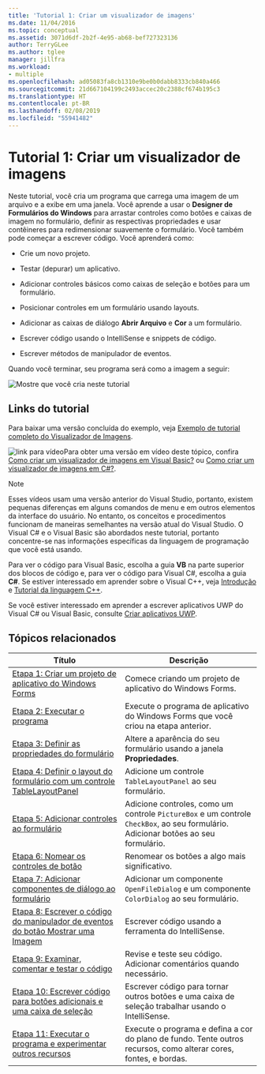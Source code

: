 ```yaml
---
title: 'Tutorial 1: Criar um visualizador de imagens'
ms.date: 11/04/2016
ms.topic: conceptual
ms.assetid: 3071d6df-2b2f-4e95-ab68-bef727323136
author: TerryGLee
ms.author: tglee
manager: jillfra
ms.workload:
- multiple
ms.openlocfilehash: ad05083fa8cb1310e9be0b0dabb8333cb840a466
ms.sourcegitcommit: 21d667104199c2493accec20c2388cf674b195c3
ms.translationtype: HT
ms.contentlocale: pt-BR
ms.lasthandoff: 02/08/2019
ms.locfileid: "55941482"
---
```

# <a name="tutorial-1-create-a-picture-viewer"></a>Tutorial 1: Criar um visualizador de imagens

Neste tutorial, você cria um programa que carrega uma imagem de um arquivo e a exibe em uma janela. Você aprende a usar o **Designer de Formulários do Windows** para arrastar controles como botões e caixas de imagem no formulário, definir as respectivas propriedades e usar contêineres para redimensionar suavemente o formulário. Você também pode começar a escrever código. Você aprenderá como:

-   Crie um novo projeto.

-   Testar (depurar) um aplicativo.

-   Adicionar controles básicos como caixas de seleção e botões para um formulário.

-   Posicionar controles em um formulário usando layouts.

-   Adicionar as caixas de diálogo **Abrir Arquivo** e **Cor** a um formulário.

-   Escrever código usando o IntelliSense e snippets de código.

-   Escrever métodos de manipulador de eventos.

Quando você terminar, seu programa será como a imagem a seguir:

![Mostre que você cria neste tutorial](../ide/media/express_pictureviewerdone.png)

## <a name="tutorial-links"></a>Links do tutorial

Para baixar uma versão concluída do exemplo, veja [Exemplo de tutorial completo do Visualizador de Imagens](https://code.msdn.microsoft.com/Complete-Picture-Viewer-7d91d3a8).

![link para vídeo](../data-tools/media/playvideo.gif)Para obter uma versão em vídeo deste tópico, confira [Como criar um visualizador de imagens em Visual Basic?](http://go.microsoft.com/fwlink/?LinkId=205207) ou [Como criar um visualizador de imagens em C#?](http://go.microsoft.com/fwlink/?LinkId=205198).

> [!NOTE]
> Esses vídeos usam uma versão anterior do Visual Studio, portanto, existem pequenas diferenças em alguns comandos de menu e em outros elementos da interface do usuário. No entanto, os conceitos e procedimentos funcionam de maneiras semelhantes na versão atual do Visual Studio. O Visual C# e o Visual Basic são abordados neste tutorial, portanto concentre-se nas informações específicas da linguagem de programação que você está usando.
>
> Para ver o código para Visual Basic, escolha a guia **VB** na parte superior dos blocos de código e, para ver o código para Visual C#, escolha a guia **C#**. Se estiver interessado em aprender sobre o Visual C++, veja [Introdução](../ide/getting-started-with-cpp-in-visual-studio.md) e [Tutorial da linguagem C++](http://www.cplusplus.com/doc/tutorial/).
>
> Se você estiver interessado em aprender a escrever aplicativos UWP do Visual C# ou Visual Basic, consulte [Criar aplicativos UWP](https://developer.microsoft.com/windows/apps).

## <a name="related-topics"></a>Tópicos relacionados

|Título|Descrição|
|-----------|-----------------|
|[Etapa 1: Criar um projeto de aplicativo do Windows Forms](../ide/step-1-create-a-windows-forms-application-project.md)|Comece criando um projeto de aplicativo do Windows Forms.|
|[Etapa 2: Executar o programa](../ide/step-2-run-your-program.md)|Execute o programa de aplicativo do Windows Forms que você criou na etapa anterior.|
|[Etapa 3: Definir as propriedades do formulário](../ide/step-3-set-your-form-properties.md)|Altere a aparência do seu formulário usando a janela **Propriedades**.|
|[Etapa 4: Definir o layout do formulário com um controle TableLayoutPanel](../ide/step-4-lay-out-your-form-with-a-tablelayoutpanel-control.md)|Adicione um controle `TableLayoutPanel` ao seu formulário.|
|[Etapa 5: Adicionar controles ao formulário](../ide/step-5-add-controls-to-your-form.md)|Adicione controles, como um controle `PictureBox` e um controle `CheckBox`, ao seu formulário. Adicionar botões ao seu formulário.|
|[Etapa 6: Nomear os controles de botão](../ide/step-6-name-your-button-controls.md)|Renomear os botões a algo mais significativo.|
|[Etapa 7: Adicionar componentes de diálogo ao formulário](../ide/step-7-add-dialog-components-to-your-form.md)|Adicionar um componente `OpenFileDialog` e um componente `ColorDialog` ao seu formulário.|
|[Etapa 8: Escrever o código do manipulador de eventos do botão Mostrar uma Imagem](../ide/step-8-write-code-for-the-show-a-picture-button-event-handler.md)|Escrever código usando a ferramenta do IntelliSense.|
|[Etapa 9: Examinar, comentar e testar o código](../ide/step-9-review-comment-and-test-your-code.md)|Revise e teste seu código. Adicionar comentários quando necessário.|
|[Etapa 10: Escrever código para botões adicionais e uma caixa de seleção](../ide/step-10-write-code-for-additional-buttons-and-a-check-box.md)|Escrever código para tornar outros botões e uma caixa de seleção trabalhar usando o IntelliSense.|
|[Etapa 11: Executar o programa e experimentar outros recursos](../ide/step-11-run-your-program-and-try-other-features.md)|Execute o programa e defina a cor do plano de fundo. Tente outros recursos, como alterar cores, fontes, e bordas.|

